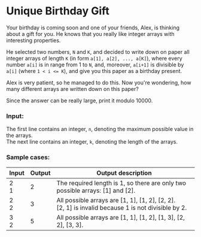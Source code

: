 # Unique Birthday Gift

Your birthday is coming soon and one of your friends, Alex, is thinking about a gift for you. He knows that you really like integer arrays with interesting properties.

He selected two numbers, `N` and `K`, and decided to write down on paper all integer arrays of length `K` (in form `a[1], a[2], ..., a[K]`), where every number `a[i]` is in range from 1 to `N`, and, moreover, `a[i+1]` is divisible by `a[i]` (where `1 < i <= K`), and give you this paper as a birthday present.

Alex is very patient, so he managed to do this. Now you're wondering, how many different arrays are written down on this paper?

Since the answer can be really large, print it modulo 10000.

### Input:
The first line contains an integer, `n`, denoting the maximum possible value in the arrays.  
The next line contains an integer, `k`, denoting the length of the arrays.

### Sample cases:

| Input | Output | Output description |
|-------|--------|---------------------|
| 2<br>1 | 2 | The required length is 1, so there are only two possible arrays: [1] and [2]. |
| 2<br>2 | 3 | All possible arrays are [1, 1], [1, 2], [2, 2].<br>[2, 1] is invalid because 1 is not divisible by 2. |
| 3<br>2 | 5 | All possible arrays are [1, 1], [1, 2], [1, 3], [2, 2], [3, 3]. |
